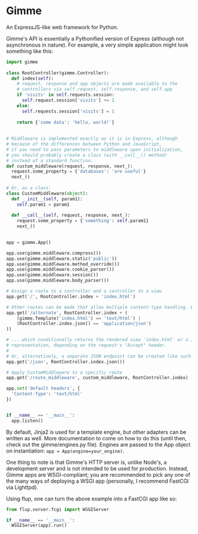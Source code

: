 Gimme
=====

An ExpressJS-like web framework for Python.

Gimme's API is essentially a Pythonified version of Express (although
not asynchronous in nature). For example, a very simple application
might look something like this:


```python
import gimme
  
class RootController(gimme.Controller):
  def index(self):
    # request, response and app objects are made available to the
    # controllers via self.request, self.response, and self.app
    if 'visits' in self.requests.session:
      self.request.session['visits'] += 1
    else:
      self.requests.session['visits'] = 1
      
    return {'some data': 'hello, world!'}
    
    
# Middleware is implemented exactly as it is in Express, although
# because of the differences between Python and JavaScript,
# if you need to pass parameters to middleware upon initialization,
# you should probably create a class (with __call__() method)
# instead of a standard function.
def custom_middleware(request, response, next_):
  request.some_property = {'databases': 'are useful'}
  next_()
  
# Or, as a class:
class CustomMiddleware(object):
  def __init__(self, param1):
    self.param1 = param1
    
  def __call__(self, request, response, next_):
    request.some_property = {'something': self.param1}
    next_()
      

app = gimme.App()

app.use(gimme.middleware.compress())
app.use(gimme.middleware.static('public'))
app.use(gimme.middleware.method_override())
app.use(gimme.middleware.cookie_parser())
app.use(gimme.middleware.session())
app.use(gimme.middleware.body_parser())

# Assign a route to a controller and a controller to a view
app.get('/', RootController.index + 'index.html')

# Other routes can be made that allow multiple content-type handling. E.g.:
app.get('/alternate', RootController.index + (
    (gimme.Template('index.html') == 'text/html') |
    (RootController.index.json() == 'application/json')
))

# ... which conditionally returns the rendered view 'index.html' or a JSON
# representation, depending on the request's "Accept" header.
#
# Or, alternatively, a separate JSON endpoint can be created like such:
app.get('/json', RootController.index.json())

# Apply CustomMiddleware to a specific route
app.get('/route_middleware', custom_middleware, RootController.index)

app.set('default headers', {
  'Content-Type': 'text/html'
})


if __name__ == '__main__':
  app.listen()
```

By default, Jinja2 is used for a template engine, but other adapters
can be written as well. More documentation to come on how to do this
(until then, check out the gimme/engines.py file). Engines are passed
to the App object on instantiation: `app = App(engine=your_engine)`.

One thing to note is that Gimme's HTTP server is, unlike Node's, a
development server and is not intended to be used for production.
Instead, Gimme apps are WSGI-compliant; you are recommended to pick
any one of the many ways of deploying a WSGI app (personally, I
recommend FastCGI via Lighttpd).

Using flup, one can turn the above example into a FastCGI app like so:

```python
from flup.server.fcgi import WSGIServer

if __name__ == '__main__':
  WSGIServer(app).run()
```
